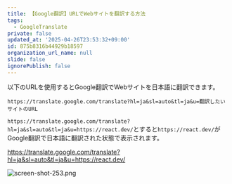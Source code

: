 ```yaml
---
title: 【Google翻訳】URLでWebサイトを翻訳する方法
tags:
  - GoogleTranslate
private: false
updated_at: '2025-04-26T23:53:32+09:00'
id: 875b8316b44929b18597
organization_url_name: null
slide: false
ignorePublish: false
---
```

以下のURLを使用するとGoogle翻訳でWebサイトを日本語に翻訳できます。

```text
https://translate.google.com/translate?hl=ja&sl=auto&tl=ja&u=翻訳したいサイトのURL
```

`https://translate.google.com/translate?hl=ja&sl=auto&tl=ja&u=https://react.dev/`とすると`https://react.dev/`がGoogle翻訳で日本語に翻訳された状態で表示されます。

https://translate.google.com/translate?hl=ja&sl=auto&tl=ja&u=https://react.dev/

![screen-shot-253.png](https://qiita-image-store.s3.ap-northeast-1.amazonaws.com/0/2342443/4ccd6ff7-1625-4058-9d44-6f410b7f1241.png)

